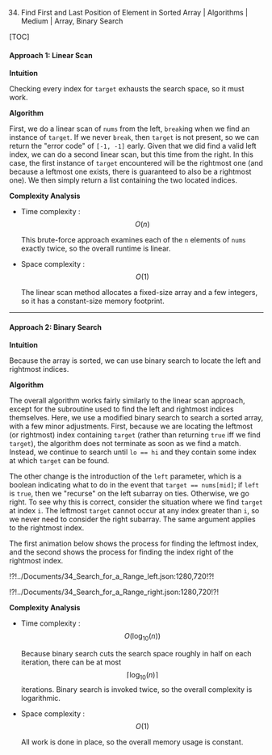 34. Find First and Last Position of Element in Sorted Array | Algorithms | Medium | Array, Binary Search

[TOC]

#### Approach 1: Linear Scan

**Intuition**

Checking every index for `target` exhausts the search space, so it must work.

**Algorithm**

First, we do a linear scan of `nums` from the left, `break`ing when we find
an instance of `target`. If we never `break`, then `target` is not present,
so we can return the "error code" of `[-1, -1]` early. Given that we did find
a valid left index, we can do a second linear scan, but this time from the
right. In this case, the first instance of `target` encountered will be the
rightmost one (and because a leftmost one exists, there is guaranteed to also
be a rightmost one). We then simply return a list containing the two located
indices.



**Complexity Analysis**

* Time complexity : $$O(n)$$

    This brute-force approach examines each of the `n` elements of `nums` exactly twice, so the overall runtime is linear.

* Space complexity : $$O(1)$$

    The linear scan method allocates a fixed-size array and a few integers, so it has a constant-size memory footprint.



---

#### Approach 2: Binary Search

**Intuition**

Because the array is sorted, we can use binary search to locate the left
and rightmost indices.

**Algorithm**

The overall algorithm works fairly similarly to the linear scan approach,
except for the subroutine used to find the left and rightmost indices
themselves. Here, we use a modified binary search to search a sorted array,
with a few minor adjustments. First, because we are locating the leftmost (or
rightmost) index containing `target` (rather than returning `true` iff we
find `target`), the algorithm does not terminate as soon as we find a match.
Instead, we continue to search until `lo == hi` and they contain some index
at which `target` can be found.

The other change is the introduction of the `left` parameter, which is a
boolean indicating what to do in the event that `target == nums[mid]`; if
`left` is `true`, then we "recurse" on the left subarray on ties. Otherwise,
we go right. To see why this is correct, consider the situation where we find
`target` at index `i`. The leftmost `target` cannot occur at any index
greater than `i`, so we never need to consider the right subarray. The same
argument applies to the rightmost index.

The first animation below shows the process for finding the leftmost index,
and the second shows the process for finding the index right of the rightmost
index.

!?!../Documents/34_Search_for_a_Range_left.json:1280,720!?!

!?!../Documents/34_Search_for_a_Range_right.json:1280,720!?!



**Complexity Analysis**

* Time complexity : $$O(\log_{10}(n))$$

    Because binary search cuts the search space roughly in half on each
    iteration, there can be at most $$\lceil \log_{10}(n) \rceil$$ iterations. Binary
    search is invoked twice, so the overall complexity is logarithmic.

* Space complexity : $$O(1)$$

    All work is done in place, so the overall memory usage is constant.
